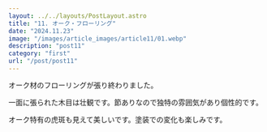```yaml
---
layout: ../../layouts/PostLayout.astro
title: "11. オーク・フローリング"
date: "2024.11.23"
image: "/images/article_images/article11/01.webp"
description: "post11"
category: "first"
url: "/post/post11"
---
```


オーク材のフローリングが張り終わりました。

一面に張られた木目は壮観です。節ありなので独特の雰囲気があり個性的です。

オーク特有の虎斑も見えて美しいです。塗装での変化も楽しみです。
